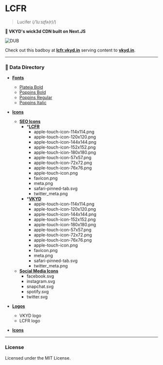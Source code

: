# LCFR 
> Lucifer (_/ˈluːsɪfə(r)/_)

**🚀 VKYD's wick3d CDN built on Next.JS**

![DUB](https://img.shields.io/dub/l/vibe-d?label=License)

Check out this badboy at **[lcfr.vkyd.in](https://lcfr.vkyd.in)** serving content to **[vkyd.in](https://vkyd.in)**.

---

### 📑 Data Directory
- **[Fonts](https://lcfr.vkyd.in/fonts)**
   - [Plateia Bold](https://lcfr.vkyd.in/fonts/Plateia-Bold.ttf)
   - [Poppins Bold](https://lcfr.vkyd.in/fonts/Poppins-Bold.ttf)
   - [Poppins Regular](https://lcfr.vkyd.in/fonts/Poppins-Regular.ttf)
   - [Poppins Italic](https://lcfr.vkyd.in/fonts/Poppins-Italic.ttf)

- **[Icons](https://lcfr.vkyd.in/icons)**
   - **[SEO Icons](https://lcfr.vkyd.in/icons/seo)**
      - ***[LCFR](https://lcfr.vkyd.in/icons/seo/lcfr)**
         - apple-touch-icon-114x114.png
         - apple-touch-icon-120x120.png
         - apple-touch-icon-144x144.png
         - apple-touch-icon-152x152.png
         - apple-touch-icon-180x180.png
         - apple-touch-icon-57x57.png
         - apple-touch-icon-72x72.png
         - apple-touch-icon-76x76.png
         - apple-touch-icon.png
         - favicon.png
         - meta.png
         - safari-pinned-tab.svg
         - twitter_meta.png
      - ***[VKYD](https://lcfr.vkyd.in/icons/seo/vkyd)**
         - apple-touch-icon-114x114.png
         - apple-touch-icon-120x120.png
         - apple-touch-icon-144x144.png
         - apple-touch-icon-152x152.png
         - apple-touch-icon-180x180.png
         - apple-touch-icon-57x57.png
         - apple-touch-icon-72x72.png
         - apple-touch-icon-76x76.png
         - apple-touch-icon.png
         - favicon.png
         - meta.png
         - safari-pinned-tab.svg
         - twitter_meta.png
   - **[Social Media Icons]((https://lcfr.vkyd.in/icons/social-media))**
      - facebook.svg
      - instagram.svg
      - snapchat.svg
      - spotify.svg
      - twitter.svg

- **[Logos](https://lcfr.vkyd.in/logos)**
   - VKYD logo
   - LCFR logo

- **[Icons](https://lcfr.vkyd.in/icons/social-media)**
---

### License
Licensed under the MIT License.